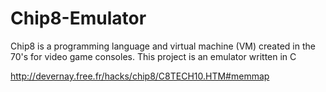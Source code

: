 # Chip8-Emulator
 Chip8 is a programming language and virtual machine (VM) created in the 70's for video game consoles. This project is an emulator written in C


http://devernay.free.fr/hacks/chip8/C8TECH10.HTM#memmap